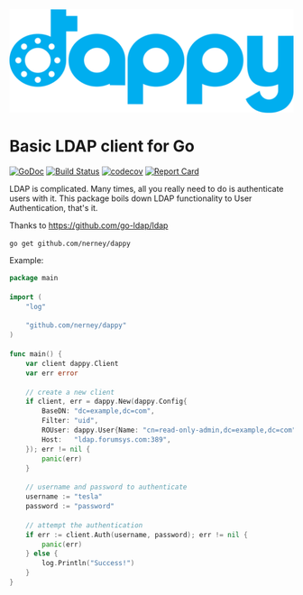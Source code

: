 <img src=logo.svg />

# Basic LDAP client for Go

[![GoDoc](https://img.shields.io/badge/godoc-reference-5272B4.svg?style=flat-square)](https://godoc.org/github.com/nerney/dappy)
[![Build Status](https://travis-ci.org/nerney/dappy.svg?branch=master)](https://travis-ci.org/nerney/dappy)
[![codecov](https://codecov.io/gh/nerney/dappy/branch/master/graph/badge.svg)](https://codecov.io/gh/nerney/dappy)
[![Report Card](https://goreportcard.com/badge/github.com/nerney/dappy)](https://goreportcard.com/report/github.com/nerney/dappy)

LDAP is complicated. Many times, all you really need to do is authenticate users with it.
This package boils down LDAP functionality to User Authentication, that's it.

Thanks to https://github.com/go-ldap/ldap

`go get github.com/nerney/dappy`

Example:

```go
package main

import (
	"log"

	"github.com/nerney/dappy"
)

func main() {
	var client dappy.Client
	var err error

	// create a new client
	if client, err = dappy.New(dappy.Config{
		BaseDN: "dc=example,dc=com",
		Filter: "uid",
		ROUser: dappy.User{Name: "cn=read-only-admin,dc=example,dc=com", Pass: "password"},
		Host:   "ldap.forumsys.com:389",
	}); err != nil {
		panic(err)
	}

	// username and password to authenticate
	username := "tesla"
	password := "password"

	// attempt the authentication
	if err := client.Auth(username, password); err != nil {
		panic(err)
	} else {
		log.Println("Success!")
	}
}

```
